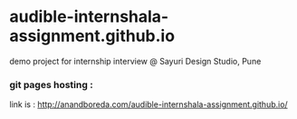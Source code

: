 # audible-internshala-assignment.github.io
demo project for internship interview @ Sayuri Design Studio, Pune
### git pages hosting :
link is : http://anandboreda.com/audible-internshala-assignment.github.io/
